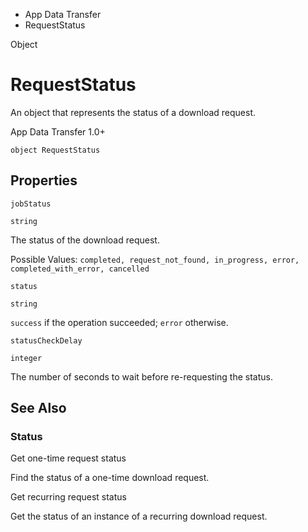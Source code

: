 

- App Data Transfer
-  RequestStatus 

Object

# RequestStatus

An object that represents the status of a download request.

App Data Transfer 1.0+

``` source
object RequestStatus
```

## Properties

`jobStatus`

`string`

The status of the download request.

Possible Values: `completed, request_not_found, in_progress, error, completed_with_error, cancelled`

`status`

`string`

`success` if the operation succeeded; `error` otherwise.

`statusCheckDelay`

`integer`

The number of seconds to wait before re-requesting the status.

## See Also

### Status

Get one-time request status

Find the status of a one-time download request.

Get recurring request status

Get the status of an instance of a recurring download request.

